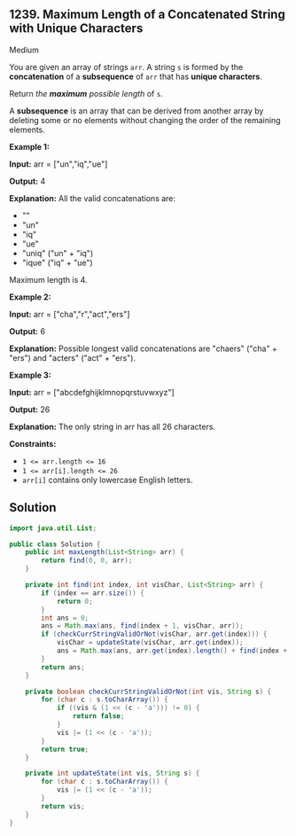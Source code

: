 ## 1239\. Maximum Length of a Concatenated String with Unique Characters

Medium

You are given an array of strings `arr`. A string `s` is formed by the **concatenation** of a **subsequence** of `arr` that has **unique characters**.

Return _the **maximum** possible length_ of `s`.

A **subsequence** is an array that can be derived from another array by deleting some or no elements without changing the order of the remaining elements.

**Example 1:**

**Input:** arr = ["un","iq","ue"]

**Output:** 4

**Explanation:** All the valid concatenations are: 
- "" 
- "un" 
- "iq" 
- "ue" 
- "uniq" ("un" + "iq") 
- "ique" ("iq" + "ue") 
  
Maximum length is 4.

**Example 2:**

**Input:** arr = ["cha","r","act","ers"]

**Output:** 6

**Explanation:** Possible longest valid concatenations are "chaers" ("cha" + "ers") and "acters" ("act" + "ers").

**Example 3:**

**Input:** arr = ["abcdefghijklmnopqrstuvwxyz"]

**Output:** 26

**Explanation:** The only string in arr has all 26 characters.

**Constraints:**

*   `1 <= arr.length <= 16`
*   `1 <= arr[i].length <= 26`
*   `arr[i]` contains only lowercase English letters.

## Solution

```java
import java.util.List;

public class Solution {
    public int maxLength(List<String> arr) {
        return find(0, 0, arr);
    }

    private int find(int index, int visChar, List<String> arr) {
        if (index == arr.size()) {
            return 0;
        }
        int ans = 0;
        ans = Math.max(ans, find(index + 1, visChar, arr));
        if (checkCurrStringValidOrNot(visChar, arr.get(index))) {
            visChar = updateState(visChar, arr.get(index));
            ans = Math.max(ans, arr.get(index).length() + find(index + 1, visChar, arr));
        }
        return ans;
    }

    private boolean checkCurrStringValidOrNot(int vis, String s) {
        for (char c : s.toCharArray()) {
            if ((vis & (1 << (c - 'a'))) != 0) {
                return false;
            }
            vis |= (1 << (c - 'a'));
        }
        return true;
    }

    private int updateState(int vis, String s) {
        for (char c : s.toCharArray()) {
            vis |= (1 << (c - 'a'));
        }
        return vis;
    }
}
```